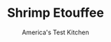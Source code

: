 ---
layout: ../../layouts/MarkdownPostLayout.astro
title: Shrimp Etouffee
author: America's Test Kitchen
pubDate: 2023-03-15
description: "This bayou staple is all about a deep, complex roux, and fresh, sweet seafood."
image_url: https://res.cloudinary.com/hksqkdlah/image/upload/ar_1:1,c_fill,dpr_2.0,f_auto,fl_lossy.progressive.strip_profile,g_faces:auto,q_auto:low,w_344/20858_sfs-shrimpetouffee-11
tags: ["Main Courses","Fish & Seafood"]
calories: 2162
protein: 24
carbohydrates: 23
fats: 
fiber: 4
ingredients: ["9 tablespoons, unsalted butter, cut into 9 pieces","2 pounds, extra-large shrimp (21 to 25 per pound), peeled and deveined, shells reserved","3 , onions, chopped","3 , celery ribs, chopped",", Salt and pepper","5 cups, water","8 , garlic cloves (2 peeled and smashed, 6 minced)","1 tablespoon, peppercorns","3 , bay leaves","2 sprigs, fresh thyme, plus 1 teaspoon minced","1/2 cup, all-purpose flour","1 , green bell pepper, stemmed, seeded, and chopped","1 teaspoon, smoked paprika","1/4 teaspoon, cayenne pepper","1 (14.5-ounce), can diced tomatoes","3 , scallions, sliced thin","2 teaspoons, Worcestershire sauce","Cooked, white rice",", Hot sauce",", Lemon wedges"]
serves: 6
time: "2½ hours"
instructions: ["Melt 1 tablespoon butter in Dutch oven over medium heat. Add shrimp shells, 2 cups onion, 1/2 cup celery, and 1 teaspoon salt and cook, stirring occasionally, until shells are spotty brown, about 10 minutes. Add water, smashed garlic, peppercorns, bay leaves, and thyme sprigs and bring to boil. Reduce heat to low, cover, and simmer for 30 minutes. Strain shrimp stock through fine-mesh strainer set over large bowl, pressing on solids to extract as much liquid as possible; discard solids. Wash and dry pot. (Stock can be refrigerated for 3 days or frozen for up to 1 month.)","Toast flour in now-empty pot over medium heat, stirring constantly, until just beginning to brown, about 5 minutes. Whisk in remaining 8 tablespoons butter until melted and combined with flour. Continue to cook, whisking constantly, until deep brown, 4 to 6 minutes.","Add bell pepper, remaining onion, remaining celery, 1 teaspoon salt, and 1/2 teaspoon pepper and cook, stirring often, until vegetables are softened, 10 to 12 minutes. Add paprika, cayenne, minced garlic, and minced thyme and cook until fragrant, about 1 minute. Stir in tomatoes and their juice and cook until dry, about 1 minute. Slowly whisk in 4 cups shrimp stock until incorporated (reserve any remaining stock for another use). Bring to boil, reduce heat to medium-low, and simmer until slightly thickened, about 25 minutes.","Season shrimp with salt and pepper, add to pot, and simmer until cooked through, about 5 minutes. Stir in scallions and Worcestershire. Season with salt and pepper to taste. Serve over rice with hot sauce and lemon wedges."]
nutrition: ["594 mg Potassium","439 mg Phosphorus","173 mg Calcium","2 mg Iron","64 mg Magnesium","1316 mg Sodium","1 mg Zinc","19 g Fat","4 mg Niacin (B3)","4 g Monounsaturated","1 g Polyunsaturated","34 mg Vitamin C","236 mg Cholesterol","11 g Saturated","4 g Fiber","16 µg Folic acid","63 µg Folate (food)","5 g Sugars","24 µg Vitamin K","495 g Water","23 g Carbs","90 µg Folate equivalent (total)","24 g Protein","3 mg Vitamin E","1 µg Vitamin B12","267 µg Vitamin A","360 kcal Energy","2162 calories"]
notes: "You will need 3 cups of chopped onion and 1 1/2 cups of chopped celery, which are divided between the shrimp stock and the etouffee. If you can’t find shell-on shrimp, skip step 1 and substitute 3 cups of water, 1 (8-ounce) bottle of clam juice, and 3/4 teaspoon of salt for the stock in step 3."
---